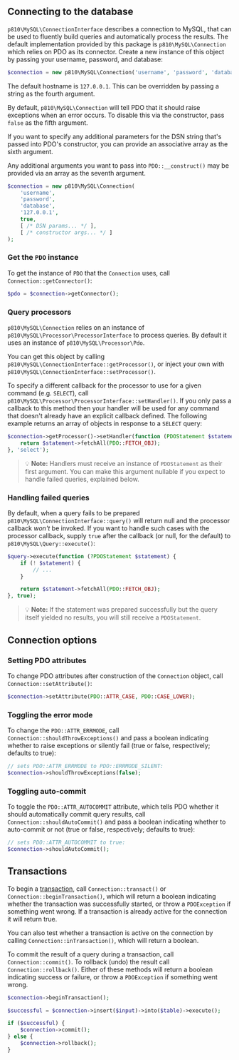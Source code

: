 ## Connecting to the database
`p810\MySQL\ConnectionInterface` describes a connection to MySQL, that can be used to fluently build queries and automatically process the results. The default implementation provided by this package is `p810\MySQL\Connection` which relies on PDO as its connector. Create a new instance of this object by passing your username, password, and database: 

```php
$connection = new p810\MySQL\Connection('username', 'password', 'database');
```

The default hostname is `127.0.0.1`. This can be overridden by passing a string as the fourth argument.

By default, `p810\MySQL\Connection` will tell PDO that it should raise exceptions when an error occurs. To disable this via the constructor, pass `false` as the fifth argument.

If you want to specify any additional parameters for the DSN string that's passed into PDO's constructor, you can provide an associative array as the sixth argument.

Any additional arguments you want to pass into `PDO::__construct()` may be provided via an array as the seventh argument.

```php
$connection = new p810\MySQL\Connection(
    'username',
    'password',
    'database',
    '127.0.0.1',
    true,
    [ /* DSN params... */ ],
    [ /* constructor args... */ ]
);
```

### Get the `PDO` instance
To get the instance of `PDO` that the `Connection` uses, call `Connection::getConnector()`:

```php
$pdo = $connection->getConnector();
```

### Query processors
`p810\MySQL\Connection` relies on an instance of `p810\MySQL\Processor\ProcessorInterface` to process queries. By default it uses an instance of `p810\MySQL\Processor\Pdo`.

You can get this object by calling `p810\MySQL\ConnectionInterface::getProcessor()`, or inject your own with `p810\MySQL\ConnectionInterface::setProcessor()`.

To specify a different callback for the processor to use for a given command (e.g. `SELECT`), call `p810\MySQL\Processor\ProcessorInterface::setHandler()`. If you only pass a callback to this method then your handler will be used for any command that doesn't already have an explicit callback defined. The following example returns an array of objects in response to a `SELECT` query:

```php
$connection->getProcessor()->setHandler(function (PDOStatement $statement) {
    return $statement->fetchAll(PDO::FETCH_OBJ);
}, 'select');
```

> :bulb: **Note:** Handlers must receive an instance of `PDOStatement` as their first argument. You can make this argument nullable if you expect to handle failed queries, explained below.

### Handling failed queries
By default, when a query fails to be prepared `p810\MySQL\ConnectionInterface::query()` will return null and the processor callback *won't* be invoked. If you want to handle such cases with the processor callback, supply `true` after the callback (or null, for the default) to `p810\MySQL\Query::execute()`:

```php
$query->execute(function (?PDOStatement $statement) {
    if (! $statement) {
        // ...
    }

    return $statement->fetchAll(PDO::FETCH_OBJ);
}, true);
```

> :bulb: **Note:** If the statement was prepared successfully but the query itself yielded no results, you will still receive a `PDOStatement`.

## Connection options
### Setting PDO attributes
To change PDO attributes after construction of the `Connection` object, call `Connection::setAttribute()`:

```php
$connection->setAttribute(PDO::ATTR_CASE, PDO::CASE_LOWER);
```

### Toggling the error mode
To change the `PDO::ATTR_ERRMODE`, call `Connection::shouldThrowExceptions()` and pass a boolean indicating whether to raise exceptions or silently fail (true or false, respectively; defaults to true):

```php
// sets PDO::ATTR_ERRMODE to PDO::ERRMODE_SILENT:
$connection->shouldThrowExceptions(false);
```

### Toggling auto-commit
To toggle the `PDO::ATTR_AUTOCOMMIT` attribute, which tells PDO whether it should automatically commit query results, call `Connection::shouldAutoCommit()` and pass a boolean indicating whether to auto-commit or not (true or false, respectively; defaults to true):

```php
// sets PDO::ATTR_AUTOCOMMIT to true:
$connection->shouldAutoCommit();
```

## Transactions
To begin a [transaction](https://www.php.net/manual/en/pdo.transactions.php), call `Connection::transact()` or `Connection::beginTransaction()`, which will return a boolean indicating whether the transaction was successfully started, or throw a `PDOException` if something went wrong. If a transaction is already active for the connection it will return true.

You can also test whether a transaction is active on the connection by calling `Connection::inTransaction()`, which will return a boolean.

To commit the result of a query during a transaction, call `Connection::commit()`. To rollback (undo) the result call `Connection::rollback()`. Either of these methods will return a boolean indicating success or failure, or throw a `PDOException` if something went wrong.

```php
$connection->beginTransaction();

$successful = $connection->insert($input)->into($table)->execute();

if ($successful) {
    $connection->commit();
} else {
    $connection->rollback();
}
```
